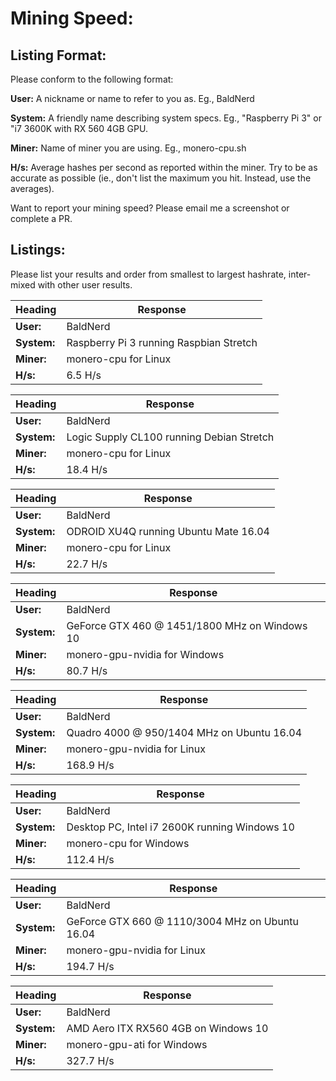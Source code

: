 # Mining Speed:

## Listing Format:

Please conform to the following format:

**User:** A nickname or name to refer to you as. Eg., BaldNerd

**System:** A friendly name describing system specs. Eg., "Raspberry Pi 3" or "i7 3600K with RX 560 4GB GPU.

**Miner:** Name of miner you are using. Eg., monero-cpu.sh

**H/s:** Average hashes per second as reported within the miner. Try to be as accurate as possible (ie., don't list the maximum you hit. Instead, use the averages).

Want to report your mining speed? Please email me a screenshot or complete a PR.

## Listings:

Please list your results and order from smallest to largest hashrate, inter-mixed with other user results.

Heading | Response
------------ | -------------
**User:** | BaldNerd
**System:** | Raspberry Pi 3 running Raspbian Stretch
**Miner:** | monero-cpu for Linux
**H/s:** | 6.5 H/s

Heading | Response
------------ | -------------
**User:** | BaldNerd
**System:** | Logic Supply CL100 running Debian Stretch
**Miner:** | monero-cpu for Linux
**H/s:** | 18.4 H/s

Heading | Response
------------ | -------------
**User:** | BaldNerd
**System:** | ODROID XU4Q running Ubuntu Mate 16.04
**Miner:** | monero-cpu for Linux
**H/s:** | 22.7 H/s

Heading | Response
------------ | -------------
**User:** | BaldNerd
**System:** | GeForce GTX 460 @ 1451/1800 MHz on Windows 10
**Miner:** | monero-gpu-nvidia for Windows
**H/s:** | 80.7 H/s

Heading | Response
------------ | -------------
**User:** | BaldNerd
**System:** | Quadro 4000 @ 950/1404 MHz on Ubuntu 16.04
**Miner:** | monero-gpu-nvidia for Linux
**H/s:** | 168.9 H/s

Heading | Response
------------ | -------------
**User:** | BaldNerd
**System:** | Desktop PC, Intel i7 2600K running Windows 10
**Miner:** | monero-cpu for Windows
**H/s:** | 112.4 H/s

Heading | Response
------------ | -------------
**User:** | BaldNerd
**System:** | GeForce GTX 660 @ 1110/3004 MHz on Ubuntu 16.04
**Miner:** | monero-gpu-nvidia for Linux
**H/s:** | 194.7 H/s

Heading | Response
------------ | -------------
**User:** | BaldNerd
**System:** | AMD Aero ITX RX560 4GB on Windows 10
**Miner:** | monero-gpu-ati for Windows
**H/s:** | 327.7 H/s

